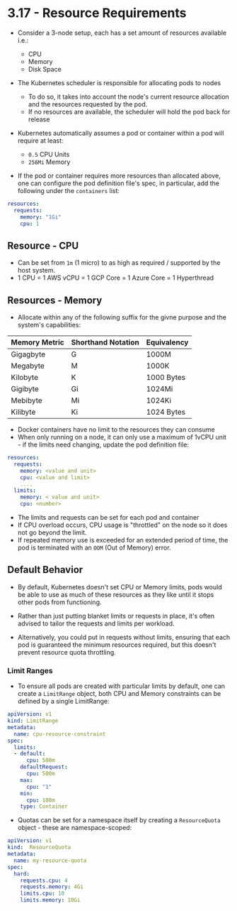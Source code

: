 # 3.17 - Resource Requirements

- Consider a 3-node setup, each has a set amount of resources available i.e.:
  - CPU
  - Memory
  - Disk Space

- The Kubernetes scheduler is responsible for allocating pods to nodes
  - To do so, it takes into account the node's current resource allocation and the resources requested by the pod.
  - If no resources are available, the scheduler will hold the pod back for release
- Kubernetes automatically assumes a pod or container within a pod will require at least:
  - `0.5` CPU Units
  - `256Mi` Memory

- If the pod or container requires more resources than allocated above, one can configure the pod definition file's spec, in particular, add the following under the `containers` list:

```yaml
resources:
  requests:
    memory: "1Gi"
    cpu: 1
```

## Resource - CPU

- Can be set from `1m` (1 micro) to as high as required / supported by the host system.
- 1 CPU = 1 AWS vCPU = 1 GCP Core = 1 Azure Core = 1 Hyperthread

## Resources - Memory

- Allocate within any of the following suffix for the givne purpose and the system's capabilities:

| Memory Metric | Shorthand Notation | Equivalency |
| ------------- | ------------------ | ----------- |
| Gigagbyte     | G                  | 1000M       |
| Megabyte      | M                  | 1000K       |
| Kilobyte      | K                  | 1000 Bytes  |
| Gigibyte      | Gi                 | 1024Mi      |
| Mebibyte      | Mi                 | 1024Ki      |
| Kilibyte      | Ki                 | 1024 Bytes  |

- Docker containers have no limit to the resources they can consume
- When only running on a node, it can only use a maximum of 1vCPU unit - if the limits need changing, update the pod definition file:

```yaml
resources:
  requests:
    memory: <value and unit>
    cpu: <value and limit>
    ....
  limits:
    memory: < value and unit>
    cpu: <number>
```

- The limits and requests can be set for each pod and container
- If CPU overload occurs, CPU usage is "throttled" on the node so it does not go beyond the limit.
- If repeated memory use is exceeded for an extended period of time, the pod is terminated with an `OOM` (Out of Memory) error.

## Default Behavior

- By default, Kubernetes doesn't set CPU or Memory limits, pods would be able to use as much of these resources as they like until it stops other pods from functioning.

- Rather than just putting blanket limits or requests in place, it's often advised to tailor the requests and limits per workload.
- Alternatively, you could put in requests without limits, ensuring that each pod is guaranteed the minimum resources required, but this doesn't prevent resource quota throttling.

### Limit Ranges

- To ensure all pods are created with particular limits by default, one can create a `LimitRange` object, both CPU and Memory constraints can be defined by a single LimitRange:

```yaml
apiVersion: v1
kind: LimitRange
metadata:
  name: cpu-resource-constraint
spec:
  limits:
  - default:
      cpu: 500m
    defaultRequest:
      cpu: 500m
    max:
      cpu: "1"
    min:
      cpu: 100m
    type: Container
```

- Quotas can be set for a namespace itself by creating a `ResourceQuota` object - these are namespace-scoped:

```yaml
apiVersion: v1
kind:  ResourceQuota
metadata:
  name: my-resource-quota
spec:
  hard:
    requests.cpu: 4
    requests.memory: 4Gi
    limits.cpu: 10
    limits.memory: 10Gi
```
